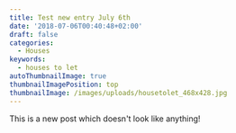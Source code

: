 ```yaml
---
title: Test new entry July 6th
date: '2018-07-06T00:40:48+02:00'
draft: false
categories:
  - Houses
keywords:
  - houses to let
autoThumbnailImage: true
thumbnailImagePosition: top
thumbnailImage: /images/uploads/housetolet_468x428.jpg
---
```

This is a new post which doesn't look like anything!
